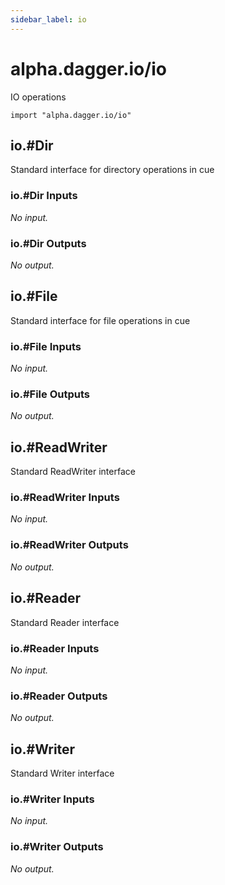 ```yaml
---
sidebar_label: io
---
```


# alpha.dagger.io/io

IO operations

```cue
import "alpha.dagger.io/io"
```

## io.#Dir

Standard interface for directory operations in cue

### io.#Dir Inputs

_No input._

### io.#Dir Outputs

_No output._

## io.#File

Standard interface for file operations in cue

### io.#File Inputs

_No input._

### io.#File Outputs

_No output._

## io.#ReadWriter

Standard ReadWriter interface

### io.#ReadWriter Inputs

_No input._

### io.#ReadWriter Outputs

_No output._

## io.#Reader

Standard Reader interface

### io.#Reader Inputs

_No input._

### io.#Reader Outputs

_No output._

## io.#Writer

Standard Writer interface

### io.#Writer Inputs

_No input._

### io.#Writer Outputs

_No output._
